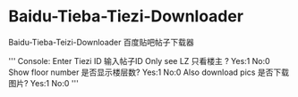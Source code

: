 # Baidu-Tieba-Tiezi-Downloader
Baidu-Tieba-Teizi-Downloader 百度贴吧帖子下载器

'''
Console:
Enter Tiezi ID 输入帖子ID 
Only see LZ 只看楼主 ? Yes:1 No:0 
Show floor number 是否显示楼层数? Yes:1 No:0 
Also download pics 是否下载图片? Yes:1 No:0 
'''
